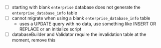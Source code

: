 - [ ] starting with blank `enterprise` database does not generate the `enterprise_database_info` table
- [ ] cannot migrate when using a blank `enterprise_database_info` table
   - uses a UPDATE query with no data, use something like INSERT OR REPLACE or an initialize script
- [ ] databaseBuilder and Validator require the invalidation table at the moment, remove this